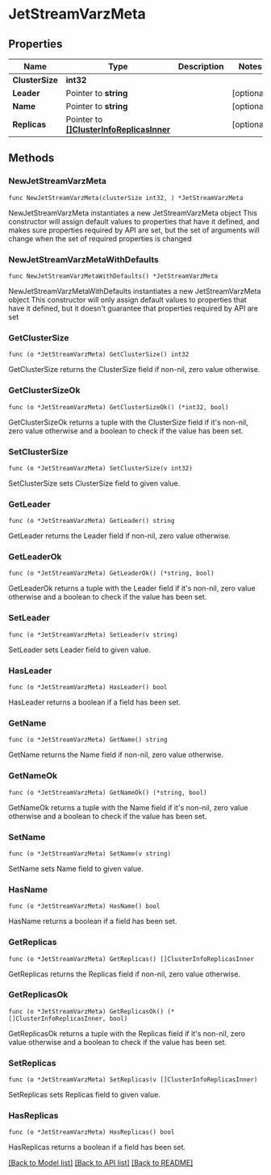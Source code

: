 # JetStreamVarzMeta

## Properties

Name | Type | Description | Notes
------------ | ------------- | ------------- | -------------
**ClusterSize** | **int32** |  | 
**Leader** | Pointer to **string** |  | [optional] 
**Name** | Pointer to **string** |  | [optional] 
**Replicas** | Pointer to [**[]ClusterInfoReplicasInner**](ClusterInfoReplicasInner.md) |  | [optional] 

## Methods

### NewJetStreamVarzMeta

`func NewJetStreamVarzMeta(clusterSize int32, ) *JetStreamVarzMeta`

NewJetStreamVarzMeta instantiates a new JetStreamVarzMeta object
This constructor will assign default values to properties that have it defined,
and makes sure properties required by API are set, but the set of arguments
will change when the set of required properties is changed

### NewJetStreamVarzMetaWithDefaults

`func NewJetStreamVarzMetaWithDefaults() *JetStreamVarzMeta`

NewJetStreamVarzMetaWithDefaults instantiates a new JetStreamVarzMeta object
This constructor will only assign default values to properties that have it defined,
but it doesn't guarantee that properties required by API are set

### GetClusterSize

`func (o *JetStreamVarzMeta) GetClusterSize() int32`

GetClusterSize returns the ClusterSize field if non-nil, zero value otherwise.

### GetClusterSizeOk

`func (o *JetStreamVarzMeta) GetClusterSizeOk() (*int32, bool)`

GetClusterSizeOk returns a tuple with the ClusterSize field if it's non-nil, zero value otherwise
and a boolean to check if the value has been set.

### SetClusterSize

`func (o *JetStreamVarzMeta) SetClusterSize(v int32)`

SetClusterSize sets ClusterSize field to given value.


### GetLeader

`func (o *JetStreamVarzMeta) GetLeader() string`

GetLeader returns the Leader field if non-nil, zero value otherwise.

### GetLeaderOk

`func (o *JetStreamVarzMeta) GetLeaderOk() (*string, bool)`

GetLeaderOk returns a tuple with the Leader field if it's non-nil, zero value otherwise
and a boolean to check if the value has been set.

### SetLeader

`func (o *JetStreamVarzMeta) SetLeader(v string)`

SetLeader sets Leader field to given value.

### HasLeader

`func (o *JetStreamVarzMeta) HasLeader() bool`

HasLeader returns a boolean if a field has been set.

### GetName

`func (o *JetStreamVarzMeta) GetName() string`

GetName returns the Name field if non-nil, zero value otherwise.

### GetNameOk

`func (o *JetStreamVarzMeta) GetNameOk() (*string, bool)`

GetNameOk returns a tuple with the Name field if it's non-nil, zero value otherwise
and a boolean to check if the value has been set.

### SetName

`func (o *JetStreamVarzMeta) SetName(v string)`

SetName sets Name field to given value.

### HasName

`func (o *JetStreamVarzMeta) HasName() bool`

HasName returns a boolean if a field has been set.

### GetReplicas

`func (o *JetStreamVarzMeta) GetReplicas() []ClusterInfoReplicasInner`

GetReplicas returns the Replicas field if non-nil, zero value otherwise.

### GetReplicasOk

`func (o *JetStreamVarzMeta) GetReplicasOk() (*[]ClusterInfoReplicasInner, bool)`

GetReplicasOk returns a tuple with the Replicas field if it's non-nil, zero value otherwise
and a boolean to check if the value has been set.

### SetReplicas

`func (o *JetStreamVarzMeta) SetReplicas(v []ClusterInfoReplicasInner)`

SetReplicas sets Replicas field to given value.

### HasReplicas

`func (o *JetStreamVarzMeta) HasReplicas() bool`

HasReplicas returns a boolean if a field has been set.


[[Back to Model list]](../README.md#documentation-for-models) [[Back to API list]](../README.md#documentation-for-api-endpoints) [[Back to README]](../README.md)


